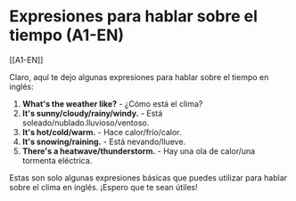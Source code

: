 # Expresiones para hablar sobre el tiempo (A1-EN)

[[A1-EN]]

Claro, aquí te dejo algunas expresiones para hablar sobre el tiempo en inglés:

1. **What's the weather like?** - ¿Cómo está el clima?
2. **It's sunny/cloudy/rainy/windy.** - Está soleado/nublado.lluvioso/ventoso.
3. **It's hot/cold/warm.** - Hace calor/frío/calor.
4. **It's snowing/raining.** - Está nevando/llueve.
5. **There's a heatwave/thunderstorm.** - Hay una ola de calor/una tormenta eléctrica.

Estas son solo algunas expresiones básicas que puedes utilizar para hablar sobre el clima en inglés. ¡Espero que te sean útiles!
